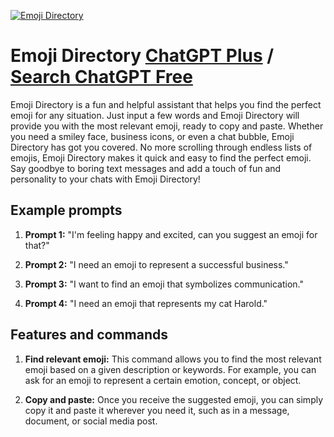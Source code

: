 
[![Emoji Directory](https://files.oaiusercontent.com/file-Wn02dzYnQSoJffgER0peh0uF?se=2123-10-16T20%3A09%3A32Z&sp=r&sv=2021-08-06&sr=b&rscc=max-age%3D31536000%2C%20immutable&rscd=attachment%3B%20filename%3D5e117015-7830-45f7-803c-e033c4195da4.png&sig=1OP77XtrdmPD3fblqFgRa2Cv7k0Dd9A5BeRr6zoWpZA%3D)](https://chat.openai.com/g/g-if33CXDjZ-emoji-directory)

# Emoji Directory [ChatGPT Plus](https://chat.openai.com/g/g-if33CXDjZ-emoji-directory) / [Search ChatGPT Free](https://gptcall.net/index.html#/?search=Emoji%20Directory)

Emoji Directory is a fun and helpful assistant that helps you find the perfect emoji for any situation. Just input a few words and Emoji Directory will provide you with the most relevant emoji, ready to copy and paste. Whether you need a smiley face, business icons, or even a chat bubble, Emoji Directory has got you covered. No more scrolling through endless lists of emojis, Emoji Directory makes it quick and easy to find the perfect emoji. Say goodbye to boring text messages and add a touch of fun and personality to your chats with Emoji Directory!

## Example prompts

1. **Prompt 1:** "I'm feeling happy and excited, can you suggest an emoji for that?"

2. **Prompt 2:** "I need an emoji to represent a successful business."

3. **Prompt 3:** "I want to find an emoji that symbolizes communication."

4. **Prompt 4:** "I need an emoji that represents my cat Harold."

## Features and commands

1. **Find relevant emoji:** This command allows you to find the most relevant emoji based on a given description or keywords. For example, you can ask for an emoji to represent a certain emotion, concept, or object.

2. **Copy and paste:** Once you receive the suggested emoji, you can simply copy it and paste it wherever you need it, such as in a message, document, or social media post.


